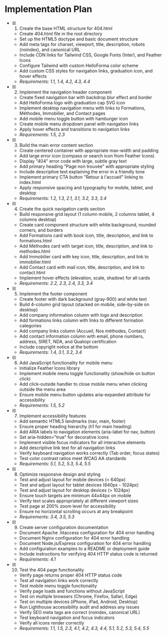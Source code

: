 # Implementation Plan

- [x] 1. Create the base HTML structure for 404.html



  - Create 404.html file in the root directory
  - Set up the HTML5 doctype and basic document structure
  - Add meta tags for charset, viewport, title, description, robots (noindex), and canonical URL
  - Include CDN links for Tailwind CSS, Google Fonts (Inter), and Feather Icons
  - Configure Tailwind with custom HelloForma color scheme
  - Add custom CSS styles for navigation links, graduation icon, and hover effects
  - _Requirements: 1.1, 1.4, 4.2, 4.3, 4.4_

- [x] 2. Implement the navigation header component


  - Create fixed navigation bar with backdrop blur effect and border
  - Add HelloForma logo with graduation cap SVG icon
  - Implement desktop navigation menu with links to Formations, Méthodes, Immobilier, and Contact pages
  - Add mobile menu toggle button with hamburger icon
  - Create mobile menu dropdown panel with navigation links
  - Apply hover effects and transitions to navigation links
  - _Requirements: 1.5, 2.3_

- [x] 3. Build the main error content section


  - Create centered container with appropriate max-width and padding
  - Add large error icon (compass or search icon from Feather Icons)
  - Display "404" error code with large, subtle gray text
  - Add primary heading "Page non trouvée" with appropriate styling
  - Include descriptive text explaining the error in a friendly tone
  - Implement primary CTA button "Retour à l'accueil" linking to index.html
  - Apply responsive spacing and typography for mobile, tablet, and desktop
  - _Requirements: 1.2, 1.3, 2.1, 3.1, 3.2, 3.3, 3.4_

- [x] 4. Create the quick navigation cards section


  - Build responsive grid layout (1 column mobile, 2 columns tablet, 4 columns desktop)
  - Create card component structure with white background, rounded corners, and borders
  - Add Formations card with book icon, title, description, and link to formations.html
  - Add Méthodes card with target icon, title, description, and link to methodes.html
  - Add Immobilier card with key icon, title, description, and link to immobilier.html
  - Add Contact card with mail icon, title, description, and link to contact.html
  - Implement hover effects (elevation, scale, shadow) for all cards
  - _Requirements: 2.2, 2.3, 2.4, 3.3, 3.4_

- [x] 5. Implement the footer component


  - Create footer with dark background (gray-900) and white text
  - Build 4-column grid layout (stacked on mobile, side-by-side on desktop)
  - Add company information column with logo and description
  - Add formations links column with links to different formation categories
  - Add company links column (Accueil, Nos méthodes, Contact)
  - Add contact information column with email, phone numbers, address, SIRET, NDA, and Qualiopi certification
  - Include copyright notice at the bottom
  - _Requirements: 1.4, 3.1, 3.2, 3.4_

- [x] 6. Add JavaScript functionality for mobile menu


  - Initialize Feather Icons library
  - Implement mobile menu toggle functionality (show/hide on button click)
  - Add click-outside handler to close mobile menu when clicking outside the menu area
  - Ensure mobile menu button updates aria-expanded attribute for accessibility
  - _Requirements: 1.5, 5.2_

- [x] 7. Implement accessibility features


  - Add semantic HTML5 landmarks (nav, main, footer)
  - Ensure proper heading hierarchy (h1 for main heading)
  - Add ARIA labels to navigation elements (aria-label for nav, button)
  - Set aria-hidden="true" for decorative icons
  - Implement visible focus indicators for all interactive elements
  - Add descriptive link text for all navigation links
  - Verify keyboard navigation works correctly (Tab order, focus states)
  - Test color contrast ratios meet WCAG AA standards
  - _Requirements: 5.1, 5.2, 5.3, 5.4, 5.5_

- [x] 8. Optimize responsive design and styling


  - Test and adjust layout for mobile devices (< 640px)
  - Test and adjust layout for tablet devices (640px - 1024px)
  - Test and adjust layout for desktop devices (> 1024px)
  - Ensure touch targets are minimum 44x44px on mobile
  - Verify text scales appropriately at different viewport sizes
  - Test page at 200% zoom level for accessibility
  - Ensure no horizontal scrolling occurs at any breakpoint
  - _Requirements: 3.4, 3.5, 5.3_

- [x] 9. Create server configuration documentation


  - Document Apache .htaccess configuration for 404 error handling
  - Document Nginx configuration for 404 error handling
  - Document Node.js/Express configuration for 404 error handling
  - Add configuration examples to a README or deployment guide
  - Include instructions for verifying 404 HTTP status code is returned
  - _Requirements: 4.1_

- [x] 10. Test the 404 page functionality



  - Verify page returns proper 404 HTTP status code
  - Test all navigation links work correctly
  - Test mobile menu toggle functionality
  - Verify page loads and functions without JavaScript
  - Test on multiple browsers (Chrome, Firefox, Safari, Edge)
  - Test on multiple devices (iPhone, iPad, Android, Desktop)
  - Run Lighthouse accessibility audit and address any issues
  - Verify SEO meta tags are correct (noindex, canonical URL)
  - Test keyboard navigation and focus indicators
  - Verify all icons render correctly
  - _Requirements: 1.1, 1.5, 2.3, 4.1, 4.2, 4.3, 4.4, 5.1, 5.2, 5.3, 5.4, 5.5_

